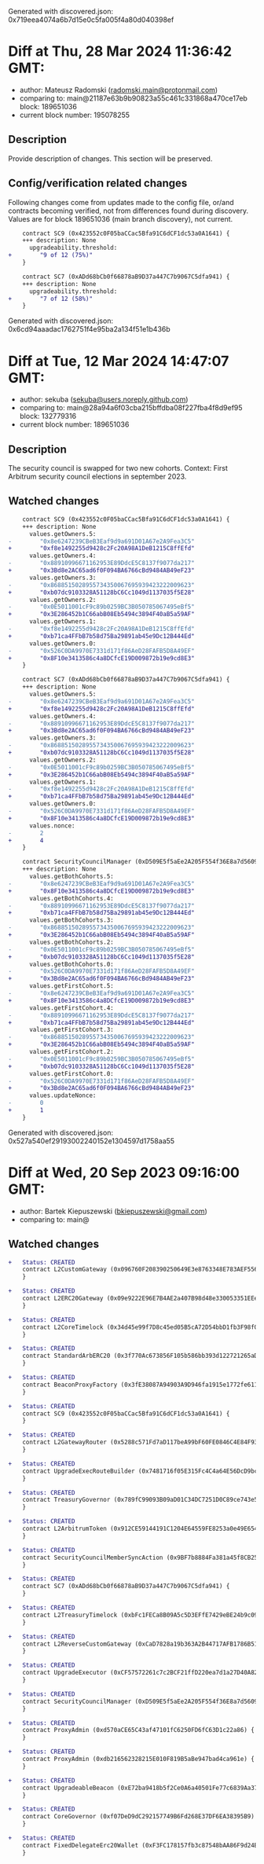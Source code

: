 Generated with discovered.json: 0x719eea4074a6b7d15e0c5fa005f4a80d040398ef

# Diff at Thu, 28 Mar 2024 11:36:42 GMT:

- author: Mateusz Radomski (<radomski.main@protonmail.com>)
- comparing to: main@21187e63b9b90823a55c461c331868a470ce17eb block: 189651036
- current block number: 195078255

## Description

Provide description of changes. This section will be preserved.

## Config/verification related changes

Following changes come from updates made to the config file,
or/and contracts becoming verified, not from differences found during
discovery. Values are for block 189651036 (main branch discovery), not current.

```diff
    contract SC9 (0x423552c0F05baCCac5Bfa91C6dCF1dc53a0A1641) {
    +++ description: None
      upgradeability.threshold:
+        "9 of 12 (75%)"
    }
```

```diff
    contract SC7 (0xADd68bCb0f66878aB9D37a447C7b9067C5dfa941) {
    +++ description: None
      upgradeability.threshold:
+        "7 of 12 (58%)"
    }
```

Generated with discovered.json: 0x6cd94aaadac1762751f4e95ba2a134f51e1b436b

# Diff at Tue, 12 Mar 2024 14:47:07 GMT:

- author: sekuba (<sekuba@users.noreply.github.com>)
- comparing to: main@28a94a6f03cba215bffdba08f227fba4f8d9ef95 block: 132779316
- current block number: 189651036

## Description

The security council is swapped for two new cohorts.
Context: First Arbitrum security council elections in september 2023.

## Watched changes

```diff
    contract SC9 (0x423552c0F05baCCac5Bfa91C6dCF1dc53a0A1641) {
    +++ description: None
      values.getOwners.5:
-        "0x8e6247239CBeB3Eaf9d9a691D01A67e2A9Fea3C5"
+        "0xf8e1492255d9428c2Fc20A98A1DeB1215C8ffEfd"
      values.getOwners.4:
-        "0x88910996671162953E89DdcE5C8137f9077da217"
+        "0x3Bd8e2AC65ad6f0F094BA6766cBd9484AB49eF23"
      values.getOwners.3:
-        "0x8688515028955734350067695939423222009623"
+        "0xb07dc9103328A51128bC6Cc1049d1137035f5E28"
      values.getOwners.2:
-        "0x0E5011001cF9c89b0259BC3B050785067495eBf5"
+        "0x3E286452b1C66abB08Eb5494c3894F40aB5a59AF"
      values.getOwners.1:
-        "0xf8e1492255d9428c2Fc20A98A1DeB1215C8ffEfd"
+        "0xb71ca4FFbB7b58d75Ba29891ab45e9Dc12B444Ed"
      values.getOwners.0:
-        "0x526C0DA9970E7331d171f86AeD28FAFB5D8A49EF"
+        "0x8F10e3413586c4a8DCfcE19D009872b19e9cd8E3"
    }
```

```diff
    contract SC7 (0xADd68bCb0f66878aB9D37a447C7b9067C5dfa941) {
    +++ description: None
      values.getOwners.5:
-        "0x8e6247239CBeB3Eaf9d9a691D01A67e2A9Fea3C5"
+        "0xf8e1492255d9428c2Fc20A98A1DeB1215C8ffEfd"
      values.getOwners.4:
-        "0x88910996671162953E89DdcE5C8137f9077da217"
+        "0x3Bd8e2AC65ad6f0F094BA6766cBd9484AB49eF23"
      values.getOwners.3:
-        "0x8688515028955734350067695939423222009623"
+        "0xb07dc9103328A51128bC6Cc1049d1137035f5E28"
      values.getOwners.2:
-        "0x0E5011001cF9c89b0259BC3B050785067495eBf5"
+        "0x3E286452b1C66abB08Eb5494c3894F40aB5a59AF"
      values.getOwners.1:
-        "0xf8e1492255d9428c2Fc20A98A1DeB1215C8ffEfd"
+        "0xb71ca4FFbB7b58d75Ba29891ab45e9Dc12B444Ed"
      values.getOwners.0:
-        "0x526C0DA9970E7331d171f86AeD28FAFB5D8A49EF"
+        "0x8F10e3413586c4a8DCfcE19D009872b19e9cd8E3"
      values.nonce:
-        2
+        4
    }
```

```diff
    contract SecurityCouncilManager (0xD509E5f5aEe2A205F554f36E8a7d56094494eDFC) {
    +++ description: None
      values.getBothCohorts.5:
-        "0x8e6247239CBeB3Eaf9d9a691D01A67e2A9Fea3C5"
+        "0x8F10e3413586c4a8DCfcE19D009872b19e9cd8E3"
      values.getBothCohorts.4:
-        "0x88910996671162953E89DdcE5C8137f9077da217"
+        "0xb71ca4FFbB7b58d75Ba29891ab45e9Dc12B444Ed"
      values.getBothCohorts.3:
-        "0x8688515028955734350067695939423222009623"
+        "0x3E286452b1C66abB08Eb5494c3894F40aB5a59AF"
      values.getBothCohorts.2:
-        "0x0E5011001cF9c89b0259BC3B050785067495eBf5"
+        "0xb07dc9103328A51128bC6Cc1049d1137035f5E28"
      values.getBothCohorts.0:
-        "0x526C0DA9970E7331d171f86AeD28FAFB5D8A49EF"
+        "0x3Bd8e2AC65ad6f0F094BA6766cBd9484AB49eF23"
      values.getFirstCohort.5:
-        "0x8e6247239CBeB3Eaf9d9a691D01A67e2A9Fea3C5"
+        "0x8F10e3413586c4a8DCfcE19D009872b19e9cd8E3"
      values.getFirstCohort.4:
-        "0x88910996671162953E89DdcE5C8137f9077da217"
+        "0xb71ca4FFbB7b58d75Ba29891ab45e9Dc12B444Ed"
      values.getFirstCohort.3:
-        "0x8688515028955734350067695939423222009623"
+        "0x3E286452b1C66abB08Eb5494c3894F40aB5a59AF"
      values.getFirstCohort.2:
-        "0x0E5011001cF9c89b0259BC3B050785067495eBf5"
+        "0xb07dc9103328A51128bC6Cc1049d1137035f5E28"
      values.getFirstCohort.0:
-        "0x526C0DA9970E7331d171f86AeD28FAFB5D8A49EF"
+        "0x3Bd8e2AC65ad6f0F094BA6766cBd9484AB49eF23"
      values.updateNonce:
-        0
+        1
    }
```

Generated with discovered.json: 0x527a540ef29193002240152e1304597d1758aa55

# Diff at Wed, 20 Sep 2023 09:16:00 GMT:

- author: Bartek Kiepuszewski (<bkiepuszewski@gmail.com>)
- comparing to: main@

## Watched changes

```diff
+   Status: CREATED
    contract L2CustomGateway (0x096760F208390250649E3e8763348E783AEF5562) {
    }
```

```diff
+   Status: CREATED
    contract L2ERC20Gateway (0x09e9222E96E7B4AE2a407B98d48e330053351EEe) {
    }
```

```diff
+   Status: CREATED
    contract L2CoreTimelock (0x34d45e99f7D8c45ed05B5cA72D54bbD1fb3F98f0) {
    }
```

```diff
+   Status: CREATED
    contract StandardArbERC20 (0x3f770Ac673856F105b586bb393d122721265aD46) {
    }
```

```diff
+   Status: CREATED
    contract BeaconProxyFactory (0x3fE38087A94903A9D946fa1915e1772fe611000f) {
    }
```

```diff
+   Status: CREATED
    contract SC9 (0x423552c0F05baCCac5Bfa91C6dCF1dc53a0A1641) {
    }
```

```diff
+   Status: CREATED
    contract L2GatewayRouter (0x5288c571Fd7aD117beA99bF60FE0846C4E84F933) {
    }
```

```diff
+   Status: CREATED
    contract UpgradeExecRouteBuilder (0x7481716f05E315Fc4C4a64E56DcD9bc1D6F24C0a) {
    }
```

```diff
+   Status: CREATED
    contract TreasuryGovernor (0x789fC99093B09aD01C34DC7251D0C89ce743e5a4) {
    }
```

```diff
+   Status: CREATED
    contract L2ArbitrumToken (0x912CE59144191C1204E64559FE8253a0e49E6548) {
    }
```

```diff
+   Status: CREATED
    contract SecurityCouncilMemberSyncAction (0x9BF7b8884Fa381a45f8CB2525905fb36C996297a) {
    }
```

```diff
+   Status: CREATED
    contract SC7 (0xADd68bCb0f66878aB9D37a447C7b9067C5dfa941) {
    }
```

```diff
+   Status: CREATED
    contract L2TreasuryTimelock (0xbFc1FECa8B09A5c5D3EFfE7429eBE24b9c09EF58) {
    }
```

```diff
+   Status: CREATED
    contract L2ReverseCustomGateway (0xCaD7828a19b363A2B44717AFB1786B5196974D8E) {
    }
```

```diff
+   Status: CREATED
    contract UpgradeExecutor (0xCF57572261c7c2BCF21ffD220ea7d1a27D40A827) {
    }
```

```diff
+   Status: CREATED
    contract SecurityCouncilManager (0xD509E5f5aEe2A205F554f36E8a7d56094494eDFC) {
    }
```

```diff
+   Status: CREATED
    contract ProxyAdmin (0xd570aCE65C43af47101fC6250FD6fC63D1c22a86) {
    }
```

```diff
+   Status: CREATED
    contract ProxyAdmin (0xdb216562328215E010F819B5aBe947bad4ca961e) {
    }
```

```diff
+   Status: CREATED
    contract UpgradeableBeacon (0xE72ba9418b5f2Ce0A6a40501Fe77c6839Aa37333) {
    }
```

```diff
+   Status: CREATED
    contract CoreGovernor (0xf07DeD9dC292157749B6Fd268E37DF6EA38395B9) {
    }
```

```diff
+   Status: CREATED
    contract FixedDelegateErc20Wallet (0xF3FC178157fb3c87548bAA86F9d24BA38E649B58) {
    }
```
